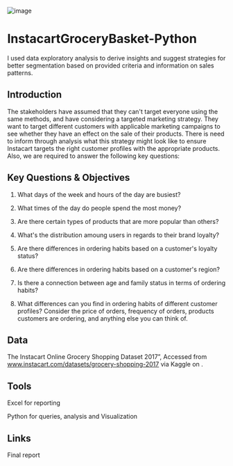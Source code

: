 ![image](https://github.com/user-attachments/assets/7ca2b5d6-99f6-462f-bc17-8a3ebf02d909)



# InstacartGroceryBasket-Python
I used data exploratory analysis to derive insights and suggest strategies for better segmentation based on provided criteria and information on sales patterns.

## Introduction
The stakeholders have assumed that they can't target everyone using the same methods, and have considering a targeted marketing strategy. They want to target different customers with applicable marketing campaigns to see whether they have an effect on the sale of their products. There is need to inform through analysis what this strategy might look like to ensure Instacart targets the right customer profiles with the appropriate products. Also, we are required to answer the following key questions:

## Key Questions & Objectives

1.  What days of the week and hours of the day are busiest?

2.  What times of the day do people spend the most money?

3.   Are there certain types of products that are more popular than others?

4.   What's the distribution amoung users in regards to their brand loyalty?

5.   Are there differences in ordering habits based on a customer's loyalty status?

6. Are there differences in ordering habits based on a customer's region? 

7. Is there a connection between age and family status in terms of ordering habits?

8. What differences can you find in ordering habits of different customer profiles? Consider the price of orders, frequency of orders, products customers are ordering, and anything else you can think of.

## Data
The Instacart Online Grocery Shopping Dataset 2017”, Accessed from www.instacart.com/datasets/grocery-shopping-2017 via Kaggle on <date>.

## Tools

Excel for reporting

Python for queries, analysis and Visualization

## Links

Final report

